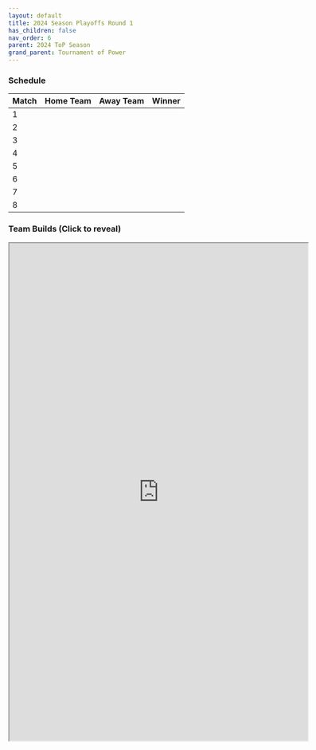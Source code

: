 ```yaml
---
layout: default
title: 2024 Season Playoffs Round 1
has_children: false
nav_order: 6
parent: 2024 ToP Season
grand_parent: Tournament of Power
---
```


### Schedule

| Match | Home Team | Away Team | Winner |
|:------|:----------|:----------|:-------|
| 1     |           |           |        |
| 2     |           |           |        |
| 3     |           |           |        |
| 4     |           |           |        |
| 5     |           |           |        |
| 6     |           |           |        |
| 7     |           |           |        |
| 8     |           |           |        |



### Team Builds (Click to reveal)

<iframe width=600 height=1000 scrolling="yes" src="https://docs.google.com/document/d/e/2PACX-1vSSonbSZRSUk-j0XiPVnuexnmBZkx7W6J33UdInFDNUcfWZkApH5mi8HhtawldgmiZkek0N6g3UJTlN/pub?embedded=true"></iframe>
